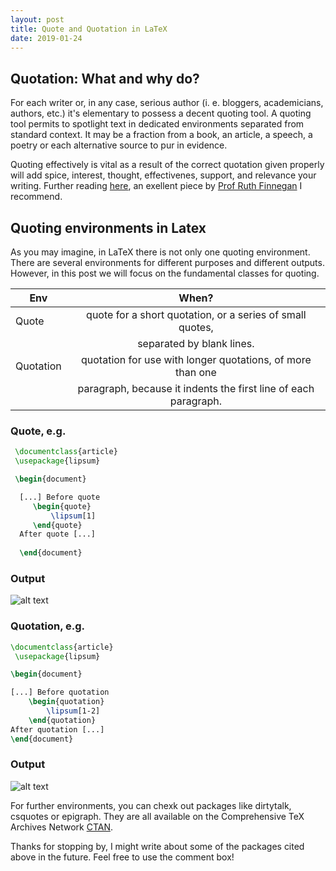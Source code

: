```yaml
---
layout: post
title: Quote and Quotation in LaTeX
date: 2019-01-24
---
```


## Quotation: What and why do?

For each writer or, in any case, serious author (i. e. bloggers, academicians, authors, etc.) it's elementary to possess a decent quoting tool. A quoting tool permits to spotlight text in dedicated environments separated from standard context.
It may be a fraction from a book, an article, a speech, a poetry or each alternative source to pur in evidence.

Quoting effectively is vital as a result of the correct quotation given properly will add spice, interest, thought, effectivenes, support, and relevance your writing. Further reading [here](https://books.openedition.org/obp/927?lang=en), an exellent piece by [Prof Ruth Finnegan](http://www.open.ac.uk/people/rhf2) I recommend.

## Quoting environments in Latex 
As you may imagine, in LaTeX there is not only one quoting environment. There are several environments for different purposes and different outputs. However, in this post we will focus on the fundamental classes for quoting.


| Env           | When?      | 
| ------------- |:-------------:| 
| Quote         | quote for a short quotation, or a series of small quotes,|    
|               | separated by blank lines. |             
| Quotation     | quotation for use with longer quotations, of more than one| 
|               |   paragraph, because it indents the first line of each paragraph. |


### Quote, e.g.



```Latex
 \documentclass{article}
 \usepackage{lipsum}

 \begin{document}

  [...] Before quote 
     \begin{quote}
         \lipsum[1]
     \end{quote}
  After quote [...]
  
  \end{document}
```
### Output

![alt text](https://github.com/mkantem/mkantem.github.io/raw/master/img/quote.PNG "Output using Env Quote")

### Quotation, e.g.

```Latex
\documentclass{article}
 \usepackage{lipsum}

\begin{document}

[...] Before quotation
    \begin{quotation}
        \lipsum[1-2]
    \end{quotation}
After quotation [...]
\end{document}

```
### Output

![alt text](https://github.com/mkantem/mkantem.github.io/raw/master/img/quotation.PNG "Output using Env Quotation")


For further environments, you can chexk out packages like dirtytalk, csquotes or epigraph.
They are all available on the Comprehensive TeX Archives Network [CTAN](https://ctan.org/).


Thanks for stopping by, I might write about some of the packages cited above in the future. 
Feel free to use the comment box!


